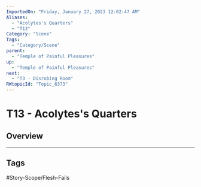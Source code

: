 ```yaml
---
ImportedOn: "Friday, January 27, 2023 12:02:47 AM"
Aliases:
  - "Acolytes's Quarters"
  - "T13"
Category: "Scene"
Tags:
  - "Category/Scene"
parent:
  - "Temple of Painful Pleasures"
up:
  - "Temple of Painful Pleasures"
next:
  - "T3 - Disrobing Room"
RWtopicId: "Topic_6373"
---
```

# T13 - Acolytes's Quarters
## Overview

---
## Tags
#Story-Scope/Flesh-Fails

